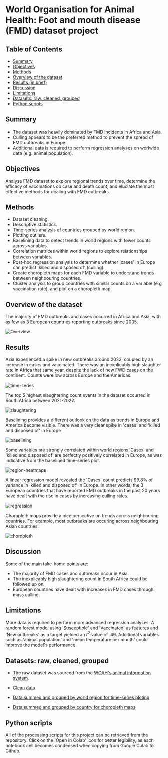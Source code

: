 # World Organisation for Animal Health: Foot and mouth disease (FMD) dataset project

## Table of Contents
* [Summary](#Summary)
* [Objectives](#Objectives)
* [Methods](#Methods)
* [Overview of the dataset](#Overview-of-the-dataset)
* [Results (in brief)](#Results)
* [Discussion](#Discussion)
* [Limitations](#Limitations)
* [Datasets: raw, cleaned, grouped](#Datasets-raw-cleaned-grouped)
* [Python scripts](#Python-scripts)

## Summary
* The dataset was heavily dominated by FMD incidents in Africa and Asia.
* Culling appears to be the preferred method to prevent the spread of FMD outbreaks in Europe.
* Additional data is required to perform regression analyses on worlwide data (e.g. animal population).

## Objectives
Analyse FMD dataset to explore regional trends over time, determine the efficacy of vaccinations on case and death count, and eluciate the most effective methods for dealing with FMD outbreaks.

## Methods
* Dataset cleaning.
* Descriptive statistics.
* Time-series analysis of countries grouped by world region.
* Plotting outliers.
* Baselining data to detect trends in world regions with fewer counts across variables.
* Correlation matrices within world regions to explore relationships between variables.
* Post-hoc regression analysis to determine whether 'cases' in Europe can predict 'killed and disposed of' (culling).
* Create choropleth maps for each FMD variable to understand trends between neighbouring countries.
* Cluster analysis to group countries with similar counts on a variable (e.g. vaccination rate), and plot on a choropleth map.

## Overview of the dataset
The majority of FMD outbreaks and cases occurred in Africa and Asia, with as few as 3 European countries reporting outbreaks since 2005.

![Overview](https://github.com/columose/WOAH-FMD-dataset/blob/cd31ba06298a63a29355a8b38817a9349e28c23e/Figure%20output/Country%20count.png)


## Results
Asia experienced a spike in new outbreaks around 2022, coupled by an increase in cases and vaccinated. There was an inexplicably high slaughter rate in Africa that same year, despite the lack of new FWD cases on the continent. Counts
were low across Europe and the Americas.

![time-series](https://github.com/columose/WOAH-FMD-dataset/blob/9dd73bfb0fddca4963bdc32ad5e24c45e9770cea/Figure%20output/Grouped%20time-series%20plot.png)

The top 5 highest slaughtering count events in the dataset occurred in South Africa between 2021-2022.

![slaughtering](https://github.com/columose/WOAH-FMD-dataset/blob/9dd73bfb0fddca4963bdc32ad5e24c45e9770cea/Figure%20output/Top%205%20slaughtering.png)


Baselining provides a different outlook on the data as trends in Europe and America become visible. There was a very clear spike in 'cases' and 'killed and disposed of' in Europe

![baselining](https://github.com/columose/WOAH-FMD-dataset/blob/9dd73bfb0fddca4963bdc32ad5e24c45e9770cea/Figure%20output/Baselined%20time-series.png)

Some variables are strongly correlated within world regions.'Cases' and 'killed and disposed of' are perfectly positively correlated in Europe, as was indicative from the baselined time-series plot.

![region-heatmaps](https://github.com/columose/WOAH-FMD-dataset/blob/9dd73bfb0fddca4963bdc32ad5e24c45e9770cea/Figure%20output/World%20regions%20correlation%20matrices.png)

A linear regression model revealed the 'Cases' count predicts 99.8% of variance in 'killed and disposed of' in Europe. In other words, the 3 European countries that have reported FMD outbreaks in the past 20 years have dealt with the rise in cases by increasing culling rates.

![regression](https://github.com/columose/WOAH-FMD-dataset/blob/9dd73bfb0fddca4963bdc32ad5e24c45e9770cea/Figure%20output/Regression%20between%20Cases%20and%20Killed%20and%20disposed%20of%20in%20Europe.png)

Choropleth maps provide a nice persective on trends across neighbouring countries. For example, most outbreaks are occuring across neighbouring Asian countries.

![choropleth](https://github.com/columose/WOAH-FMD-dataset/blob/9dd73bfb0fddca4963bdc32ad5e24c45e9770cea/Figure%20output/Choropleth%20original.png)

## Discussion

Some of the main take-home points are:

* The majority of FMD cases and outbreaks occur in Asia.
* The inexplicably high slaughtering count in South Africa could be followed up on.
* European countries have dealt with increases in FMD cases through mass culling.

## Limitations

More data is required to perform more advanced regression analyses. A random forest model using 'Susceptible' and 'Vaccinated' as features and 'New outbreaks' as a target yielded an $r^{2}$ value of .46. Additional variables such as 'animal population' and 'mean temperature per month' could improve the model's performance.

## Datasets: raw, cleaned, grouped

* The raw dataset was sourced from the [WOAH's animal information system](https://wahis.woah.org/#/dashboards/qd-dashboard).

* [Clean data](https://drive.google.com/file/d/1_7HGF96LRCa3UUsiVRKSwSh6lf4mswRV/view?usp=drive_link)

* [Data summed and grouped by world region for time-series ploting](https://drive.google.com/file/d/1EG-H1wYbE5k1kQ1nsgEmhity_JAHODQK/view?usp=sharing)

* [Data summed and grouped by country for choropleth maps](https://drive.google.com/file/d/1hHRCTFCBasPDwvNNhQSMXMGOKVBAUt50/view?usp=sharing)

## Python scripts
All of the processing scripts for this project can be retrieved from the repository. Click on the 'Open in Colab' icon for better legibility, as each notebook cell becomes condensed when copying from Google Colab to Github.

